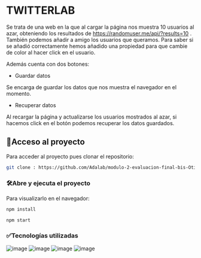 # TWITTERLAB

Se trata de una web en la que al cargar la página nos muestra 10 usuarios al azar, obteniendo los resultados de https://randomuser.me/api/?results=10 . También podemos añadir a amigo los usuarios que queramos. Para saber si se añadió correctamente hemos añadido una propiedad para que cambie de color al hacer click en el usuario.

Además cuenta con dos botones:

- Guardar datos

Se encarga de guardar los datos que nos muestra el navegador en el momento. 

- Recuperar datos

Al recargar la página y actualizarse los usuarios mostrados al azar, si hacemos click en el botón podemos recuperar los datos guardados.
## 📁Acceso al proyecto

Para acceder al proyecto pues clonar el repositorio:

```bash
git clone : https://github.com/Adalab/modulo-2-evaluacion-final-bis-OtiliaNicola.git
```

### 🛠️Abre y ejecuta el proyecto

Para visualizarlo en el navegador:

```bash
npm install
```
```bash
npm start
```

### ✅Tecnologías utilizadas

 ![image](https://github.com/luciadelafuente/project-promo-x-module-2-team-1/assets/162286245/9f4280a4-c68e-4329-9d17-032d7c795822)
 ![image](https://github.com/luciadelafuente/project-promo-x-module-2-team-1/assets/162286245/425c71c8-9e17-485a-8ea0-fdbba2b73d19)
 ![image](https://github.com/luciadelafuente/project-promo-x-module-2-team-1/assets/162286245/ed3e197a-b248-4d3e-8d50-8dbf3f3a4dec)
 ![image](https://github.com/luciadelafuente/project-promo-x-module-2-team-1/assets/162286245/585c1c63-fbd4-40dd-bae0-88113d4b3162)
